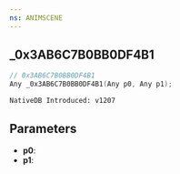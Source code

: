 ```yaml
---
ns: ANIMSCENE
---
```

## _0x3AB6C7B0BB0DF4B1

```c
// 0x3AB6C7B0BB0DF4B1
Any _0x3AB6C7B0BB0DF4B1(Any p0, Any p1);
```

```
NativeDB Introduced: v1207
```

## Parameters
* **p0**:
* **p1**:
